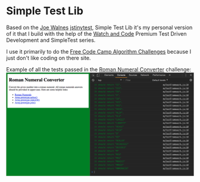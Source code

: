 # Simple Test Lib

Based on the [Joe Walnes](https://github.com/joewalnes) [jstinytest](https://github.com/joewalnes/jstinytest), Simple Test Lib it's my personal version of it that I build with the help of the [Watch and Code](https://watchandcode.com/p/premium) Premium Test Driven Development and SimpleTest series.

I use it primarily to do the [Free Code Camp Algorithm Challenges](https://www.freecodecamp.org) because I just don't like coding on there site.

Example of all the tests passed in the [Roman Numeral Converter](https://www.freecodecamp.org/challenges/roman-numeral-converter) challenge:
![Roman Numeral Converter Simple Test Lib Screenshot](all-tests-passed-fcc-convert-roman-challenge.png)